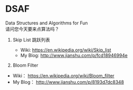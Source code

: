 # DSAF
Data Structures and Algorithms for Fun  
请问您今天要来点算法吗？

1. Skip List 跳跃列表  
   - Wiki: https://en.wikipedia.org/wiki/Skip_list
   - My Blog: http://www.jianshu.com/p/fcd18946994e

2. Bloom Filter
  - Wiki： https://en.wikipedia.org/wiki/Bloom_filter
  - My Blog： http://www.jianshu.com/p/8193d7dc8348
